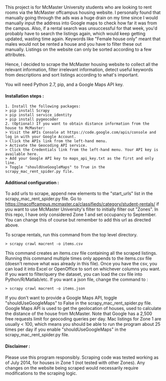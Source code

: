 This project is for McMaster University students who are looking to rent rooms via the McMaster offcampus housing website. I personally found that manually going through the ads was a huge drain on my time since I would manually input the address into Google maps to check how far it was from the campus. Also, if a rental search was unsuccessful for that week, you'd probably have to search the listings again, which would keep getting updated, wasting time again. Keywords like "Female house only" meant that males would not be rented a house and you have to filter these out manually. Listings on the website can only be sorted according to a few attributes.

Hence, I decided to scrape the McMaster housing website to collect all the relevant information, filter irrelevant information, detect useful keywords from descriptions and sort listings according to what's important.

You will need Python 2.7, pip, and a Google Maps API key.

#### Installation steps :
```
1. Install the following packages:
> pip install Scrapy
> pip install service_identity
> pip install pygeocoder
2. (Optional) If you want to obtain distance information from the house to McMaster: 
> Visit the APIs Console at https://code.google.com/apis/console and log in with your Google Account.
> Click the APIs link from the left-hand menu.
> Activate the Geocoding API service.
> Click the Credentials link from the left-hand menu. Your API key is available here.
> Add your Google API key to maps_api_key.txt as the first and only line.
> Toggle "shouldUseGoogleMaps" to True in the scrapy_mac_rent_spider.py file.
```

#### Additional configuration :

To add urls to scrape, append new elements to the "start_urls" list in the scrapy_mac_rent_spider.py file. Go to https://macoffcampus.mcmaster.ca/classifieds/category/student-rentals/ if you want to use McMaster University's filter to initially filter out "Zones". In this repo, I have only considered Zone 1 and set occupancy to September. You can change this of course but remember to add this url as directed above. 

To scrape rentals, run this command from the top level directory.
```
> scrapy crawl macrent -o items.csv
```
This command creates an items.csv file containing all the scraped listings. Running this command multiple times only appends to the items.csv file (doesn't remove what was already in this file). Once you have the csv, you can load it into Excel or OpenOffice to sort on whichever columns you want. If you want to filter/query the dataset, you can load the csv file into Python/R/Matlab/etc. If you want a json file, change the command to :
```
> scrapy crawl macrent -o items.json
```

If you don't want to provide a Google Maps API, toggle "shouldUseGoogleMaps" to False in the scrapy_mac_rent_spider.py file. Google Maps API is used to get the geolocation of houses, used to calculate the distance of the house from McMaster. Note that Google has a 2,500 free requests limit for geocoding queries per day. Mac listings for Zone 1 are usually < 100, which means you should be able to run the program about 25 times per day if you enable "shouldUseGoogleMaps" in the scrapy_mac_rent_spider.py file.

#### Disclaimer :

Please use this program responsibly. Scraping code was tested working as of July 2014, for houses in Zone 1 (not tested with other Zones). Any changes on the website being scraped would necessarily require modifications to the scraping logic.

